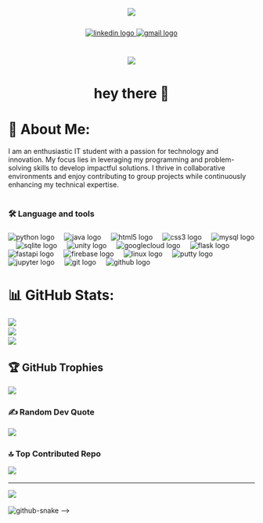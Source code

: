 <div align="center">
  <img height="150" src="https://media.giphy.com/media/M9gbBd9nbDrOTu1Mqx/giphy.gif"  />
</div>

### 

<div align="center">
  <a href="https://linkedin.com/in/harish-balakrishnan-205a72210/" target="_blank">
    <img src="https://raw.githubusercontent.com/maurodesouza/profile-readme-generator/master/src/assets/icons/social/linkedin/default.svg" width="52" height="40" alt="linkedin logo"  />
  </a>
  <a href="mailto:harishbalakrishnanpersonal@gmail.com" target="_blank">
    <img src="https://raw.githubusercontent.com/maurodesouza/profile-readme-generator/master/src/assets/icons/social/gmail/default.svg" width="52" height="40" alt="gmail logo"  />
  </a>
</div>

###

<br clear="both">

<div align="center">
  <img src="https://visitor-badge.laobi.icu/badge?page_id=HARISH-B-2001.HARISH-B-2001&"  />
</div>

###

<h1 align="center">hey there 👋</h1>

###

# 💫 About Me:
I am an enthusiastic IT student with a passion for technology and innovation. My focus lies in leveraging my programming and problem-solving skills to develop impactful solutions. I thrive in collaborative environments and enjoy contributing to group projects while continuously enhancing my technical expertise.<br><br>


###

<h3 align="left">🛠 Language and tools</h3>

###

<div align="left">
  <img src="https://cdn.jsdelivr.net/gh/devicons/devicon/icons/python/python-original.svg" height="40" alt="python logo"  />
  <img width="12" />
  <img src="https://cdn.jsdelivr.net/gh/devicons/devicon/icons/java/java-original.svg" height="40" alt="java logo"  />
  <img width="12" />
  <img src="https://cdn.jsdelivr.net/gh/devicons/devicon/icons/html5/html5-original.svg" height="40" alt="html5 logo"  />
  <img width="12" />
  <img src="https://cdn.jsdelivr.net/gh/devicons/devicon/icons/css3/css3-original.svg" height="40" alt="css3 logo"  />
  <img width="12" />
  <img src="https://cdn.jsdelivr.net/gh/devicons/devicon/icons/mysql/mysql-original.svg" height="40" alt="mysql logo"  />
  <img width="12" />
  <img src="https://cdn.jsdelivr.net/gh/devicons/devicon/icons/sqlite/sqlite-original.svg" height="40" alt="sqlite logo"  />
  <img width="12" />
  <img src="https://cdn.jsdelivr.net/gh/devicons/devicon/icons/unity/unity-original.svg" height="40" alt="unity logo"  />
  <img width="12" />
  <img src="https://cdn.jsdelivr.net/gh/devicons/devicon/icons/googlecloud/googlecloud-original.svg" height="40" alt="googlecloud logo"  />
  <img width="12" />
  <img src="https://skillicons.dev/icons?i=flask" height="40" alt="flask logo"  />
  <img width="12" />
  <img src="https://cdn.jsdelivr.net/gh/devicons/devicon/icons/fastapi/fastapi-original.svg" height="40" alt="fastapi logo"  />
  <img width="12" />
  <img src="https://cdn.jsdelivr.net/gh/devicons/devicon/icons/firebase/firebase-plain-wordmark.svg" height="40" alt="firebase logo"  />
  <img width="12" />
  <img src="https://cdn.jsdelivr.net/gh/devicons/devicon/icons/linux/linux-original.svg" height="40" alt="linux logo"  />
  <img width="12" />
  <img src="https://cdn.jsdelivr.net/gh/devicons/devicon/icons/putty/putty-original.svg" height="40" alt="putty logo"  />
  <img width="12" />
  <img src="https://cdn.jsdelivr.net/gh/devicons/devicon/icons/jupyter/jupyter-original.svg" height="40" alt="jupyter logo"  />
  <img width="12" />
  <img src="https://cdn.jsdelivr.net/gh/devicons/devicon/icons/git/git-original.svg" height="40" alt="git logo"  />
  <img width="12" />
  <img src="https://skillicons.dev/icons?i=github" height="40" alt="github logo"  />
</div>

###

# 📊 GitHub Stats:
![](https://github-readme-stats.vercel.app/api?username=HARISH-B-2001&theme=dark&hide_border=false&include_all_commits=true&count_private=true)<br/>
![](https://nirzak-streak-stats.vercel.app/?user=HARISH-B-2001&theme=dark&hide_border=false)<br/>
![](https://github-readme-stats.vercel.app/api/top-langs/?username=HARISH-B-2001&theme=dark&hide_border=false&include_all_commits=true&count_private=true&layout=compact)

## 🏆 GitHub Trophies
![](https://github-profile-trophy.vercel.app/?username=HARISH-B-2001&theme=radical&no-frame=false&no-bg=true&margin-w=4)

### ✍️ Random Dev Quote
![](https://quotes-github-readme.vercel.app/api?type=horizontal&theme=radical)

### 🔝 Top Contributed Repo
![](https://github-contributor-stats.vercel.app/api?username=HARISH-B-2001&limit=5&theme=dark&combine_all_yearly_contributions=true)

---
[![](https://visitcount.itsvg.in/api?id=HARISH-B-2001&icon=0&color=0)](https://visitcount.itsvg.in)

<!-- #Snake -->

<picture>
  <source media="(prefers-color-scheme: dark)" srcset="https://raw.githubusercontent.com/HARISH-B-2001/HARISH-B-2001/output/github-snake-dark.svg" />
  <source media="(prefers-color-scheme: light)" srcset="https://raw.githubusercontent.com/HARISH-B-2001/HARISH-B-2001/output/github-snake.svg" />
  <img alt="github-snake" src="https://raw.githubusercontent.com/HARISH-B-2001/HARISH-B-2001/output/github-snake.svg" />
</picture> -->

<!-- #Pacman -->

<!-- ###

<picture>
  <source media="(prefers-color-scheme: dark)" srcset="https://raw.githubusercontent.com/HARISH-B-2001/HARISH-B-2001/output/pacman-contribution-graph-dark.svg">
  <source media="(prefers-color-scheme: light)" srcset="https://raw.githubusercontent.com/HARISH-B-2001/HARISH-B-2001/output/pacman-contribution-graph.svg">
  <img alt="pacman contribution graph" src="https://raw.githubusercontent.com/HARISH-B-2001/HARISH-B-2001/output/pacman-contribution-graph.svg">
</picture>

###